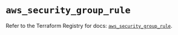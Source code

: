# `aws_security_group_rule`

Refer to the Terraform Registry for docs: [`aws_security_group_rule`](https://registry.terraform.io/providers/hashicorp/aws/3.76.1/docs/resources/security_group_rule).
